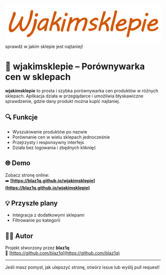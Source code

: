 ![alt text](https://github.com/Blaz1q/wjakimsklepie/blob/main/wjakimsklepielogo.png)
sprawdź w jakim sklepie jest najtaniej!

# 🛒 wjakimsklepie – Porównywarka cen w sklepach

**wjakimsklepie** to prosta i szybka porównywarka cen produktów w różnych sklepach. Aplikacja działa w przeglądarce i umożliwia błyskawiczne sprawdzenie, gdzie dany produkt można kupić najtaniej.

## 🔍 Funkcje

- Wyszukiwanie produktów po nazwie
- Porównanie cen w wielu sklepach jednocześnie
- Przejrzysty i responsywny interfejs
- Działa bez logowania i zbędnych kliknięć

## 🌐 Demo

Zobacz stronę online:  
➡️ **[https://blaz1q.github.io/wjakimsklepie](https://blaz1q.github.io/wjakimsklepie)**



## 💡 Przyszłe plany

- Integracja z dodatkowymi sklepami
- Filtrowanie po kategorii

## 🧑‍💻 Autor

Projekt stworzony przez **blaz1q**  
🔗 [https://github.com/blaz1q](https://github.com/blaz1q)

---

Jeśli masz pomysł, jak ulepszyć stronę, otwórz issue lub wyślij pull request!

